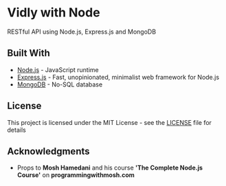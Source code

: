 # Vidly with Node
RESTful API using Node.js, Express.js and MongoDB

## Built With
* [Node.js](https://nodejs.org/en/) - JavaScript runtime
* [Express.js](https://expressjs.com/) - Fast, unopinionated, minimalist web framework for Node.js
* [MongoDB](https://www.mongodb.com/) - No-SQL database

## License
This project is licensed under the MIT License - see the [LICENSE](LICENSE) file for details

## Acknowledgments
* Props to **Mosh Hamedani** and his course **'The Complete Node.js Course'** on **programmingwithmosh.com**
